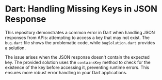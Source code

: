 # Dart: Handling Missing Keys in JSON Response

This repository demonstrates a common error in Dart when handling JSON responses from APIs: attempting to access a key that may not exist.  The `bug.dart` file shows the problematic code, while `bugSolution.dart` provides a solution.

The issue arises when the JSON response doesn't contain the expected key.  The provided solution uses the `containsKey` method to check for the existence of the key before accessing it, preventing runtime errors.  This ensures more robust error handling in your Dart applications.

